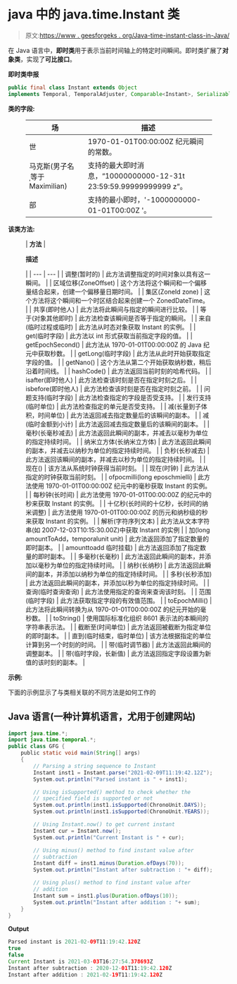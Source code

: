 # java 中的 java.time.Instant 类

> 原文:[https://www . geesforgeks . org/Java-time-instant-class-in-Java/](https://www.geeksforgeeks.org/java-time-instant-class-in-java/)

在 Java 语言中，**即时类**用于表示当前时间轴上的特定时间瞬间。即时类扩展了**对象类**，实现了**可比接口**。

**即时类申报**

```java
public final class Instant extends Object    
implements Temporal, TemporalAdjuster, Comparable<Instant>, Serializable  
```

**类的字段:**

<figure class="table">

| **场** | **描述** |
| --- | --- |
| 世 | 1970-01-01T00:00:00Z 纪元瞬间的常数。 |
| 马克斯(男子名ˌ等于 Maximilian) | 支持的最大即时消息，“10000000000-12-31t 23:59:59.99999999999 z”。 |
| 部 | 支持的最小即时，'-1000000000-01-01T00:00Z '。 |

</figure>

**该类方法:**

<figure class="table">

| **方法** | 

**描述**

 |
| --- | --- |
| 调整(暂时的) | 此方法调整指定的时间对象以具有这一瞬间。 |
| 区域位移(ZoneOffset) | 这个方法将这个瞬间和一个偏移量结合起来，创建一个偏移量日期时间。 |
| 集区(ZoneId zone) | 这个方法将这个瞬间和一个时区结合起来创建一个 ZonedDateTime。 |
| 共享(即时他人) | 此方法将此瞬间与指定的瞬间进行比较。 |
| 等于(对象其他即时) | 此方法检查该瞬间是否等于指定的瞬间。 |
| 来自(临时过程或临时) | 此方法从时态对象获取 Instant 的实例。 |
| get(临时字段) | 此方法以 int 形式获取当前指定字段的值。 |
| getEpochSecond() | 此方法从 1970-01-01T00:00:00Z 的 Java 纪元中获取秒数。 |
| getLong(临时字段) | 此方法从此时开始获取指定字段的值。 |
| getNano() | 这个方法从第二个开始获取纳秒数，稍后沿着时间线。 |
| hashCode() | 此方法返回当前时刻的哈希代码。 |
| isafter(即时他人) | 此方法检查该时刻是否在指定时刻之后。 |
| isbefore(即时他人) | 此方法检查该时刻是否在指定时刻之前。 |
| 问题支持(临时字段) | 此方法检查指定的字段是否受支持。 |
| 发行支持(临时单位) | 此方法检查指定的单元是否受支持。 |
| 减(长量到子体积，时间单位) | 此方法返回减去指定数量后的该瞬间的副本。 |
| 减(临时金额到小计) | 此方法返回减去指定数量后的该瞬间的副本。 |
| 毫秒(长毫秒减去) | 此方法返回此瞬间的副本，并减去以毫秒为单位的指定持续时间。 |
| 纳米立方体(长纳米立方体) | 此方法返回此瞬间的副本，并减去以纳秒为单位的指定持续时间。 |
| 负秒(长秒减去) | 此方法返回该瞬间的副本，并减去以秒为单位的指定持续时间。 |
| 现在() | 该方法从系统时钟获得当前时刻。 |
| 现在(时钟) | 此方法从指定的时钟获取当前时刻。 |
| ofpocmilli(long eposchmielli) | 此方法使用 1970-01-01T00:00:00Z 纪元中的毫秒获取 Instant 的实例。 |
| 每秒钟(长时间) | 此方法使用 1970-01-01T00:00:00Z 的纪元中的秒来获取 Instant 的实例。 |
| 十亿秒(长时间的十亿秒，长时间的纳米调整) | 此方法使用 1970-01-01T00:00:00Z 的历元和纳秒级的秒来获取 Instant 的实例。 |
| 解析(字符序列文本) | 此方法从文本字符串(如 2007-12-03T10:15:30.00Z)中获取 Instant 的实例 |
| 加(long amountToAdd，temporalunit unit) | 此方法返回添加了指定数量的即时副本。 |
| amounttoadd 临时挂载) | 此方法返回添加了指定数量的即时副本。 |
| 多毫秒(长毫秒) | 此方法返回此瞬间的副本，并添加以毫秒为单位的指定持续时间。 |
| 纳秒(长纳秒) | 此方法返回此瞬间的副本，并添加以纳秒为单位的指定持续时间。 |
| 多秒(长秒添加) | 此方法返回此瞬间的副本，并添加以秒为单位的指定持续时间。 |
| 查询(临时查询<r>查询)</r> | 此方法使用指定的查询来查询该时刻。 |
| 范围(临时字段) | 此方法获取指定字段的有效值范围。 |
| toEpochMilli() | 此方法将此瞬间转换为从 1970-01-01T00:00:00Z 的纪元开始的毫秒数。 |
| toString() | 使用国际标准化组织 8601 表示法的本瞬间的字符串表示法。 |
| 截断至(时间单位) | 此方法返回被截断为指定单位的即时副本。 |
| 直到(临时结束，临时单位) | 该方法根据指定的单位计算到另一个时刻的时间。 |
| 带(临时调节器) | 此方法返回此瞬间的调整副本。 |
| 带(临时字段，长新值) | 此方法返回指定字段设置为新值的该时刻的副本。 |

</figure>

**示例:**

下面的示例显示了与类相关联的不同方法是如何工作的

## Java 语言(一种计算机语言，尤用于创建网站)

```java
import java.time.*;
import java.time.temporal.*;
public class GFG {
    public static void main(String[] args)
    {
        // Parsing a string sequence to Instant
        Instant inst1 = Instant.parse("2021-02-09T11:19:42.12Z");
        System.out.println("Parsed instant is " + inst1);

        // Using isSupported() method to check whether the
        // specified field is supported or not
        System.out.println(inst1.isSupported(ChronoUnit.DAYS));
        System.out.println(inst1.isSupported(ChronoUnit.YEARS));

        // Using Instant.now() to get current instant
        Instant cur = Instant.now();
        System.out.println("Current Instant is " + cur);

        // Using minus() method to find instant value after
        // subtraction
        Instant diff = inst1.minus(Duration.ofDays(70));
        System.out.println("Instant after subtraction : "+ diff);

        // Using plus() method to find instant value after
        // addition
        Instant sum = inst1.plus(Duration.ofDays(10));
        System.out.println("Instant after addition : "+ sum);
    }
}
```

**Output**

```java
Parsed instant is 2021-02-09T11:19:42.120Z
true
false
Current Instant is 2021-03-03T16:27:54.378693Z
Instant after subtraction : 2020-12-01T11:19:42.120Z
Instant after addition : 2021-02-19T11:19:42.120Z
```